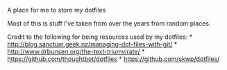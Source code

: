 A place for me to store my dotfiles 

Most of this is stuff I've taken from over the years from random places.

Credit to the following for being resources used by my dotfiles:
	* http://blog.sanctum.geek.nz/managing-dot-files-with-git/
	* http://www.drbunsen.org/the-text-triumvirate/
	* https://github.com/thoughtbot/dotfiles
	* https://github.com/skwp/dotfiles/
